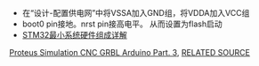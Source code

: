 
- 在“设计-配置供电网”中将VSSA加入GND组，将VDDA加入VCC组
- boot0 pin接地。nrst pin接高电平。  从而设置为flash启动
- [STM32最小系统硬件组成详解](https://blog.csdn.net/alala120/article/details/81266148)


[Proteus Simulation CNC GRBL Arduino Part. 3](https://www.youtube.com/watch?v=qaM3YuyyVKs), [RELATED SOURCE](https://www.instructables.com/Simulation-of-Arduino-Based-CNC-Arduino-GRBL-Prote/)